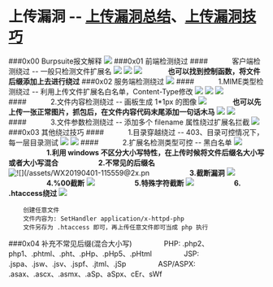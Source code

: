 # 上传漏洞 -- [上传漏洞总结](https://www.andseclab.com/2018/12/01/%E4%B8%8A%E4%BC%A0%E6%BC%8F%E6%B4%9E%E6%94%BB%E5%87%BB%E6%80%BB%E7%BB%93/)、[上传漏洞技巧](https://blog.csdn.net/a15803617402/article/details/83003152)
###0x00 Burpsuite报文解释
![](/assets/165BC275DAF6A223E3B8A8BCAE7406E5.jpg)
###0x01 前端检测绕过
####&nbsp;&nbsp;&nbsp;&nbsp;&nbsp;&nbsp;&nbsp;&nbsp;&nbsp;&nbsp;&nbsp;&nbsp;客户端检测绕过 -- 一般只检测文件扩展名
![](/assets/26CCFF8A03E5D2EDBECC3D73EEDC8E9E.png)
![](/assets/39B17F43ECC2EBBE50BE035F68CC111F.jpg)
![](/assets/EA98209121D004407CB454136B638AC8.png)
&nbsp;&nbsp;&nbsp;&nbsp;&nbsp;&nbsp;&nbsp;&nbsp;&nbsp;&nbsp;&nbsp;&nbsp;**也可以找到控制函数，将文件后缀添加上去进行绕过**
###0x02 服务端检测绕过
![](/assets/CFCAF2D29537149133FA48782BC548AB.png)
####&nbsp;&nbsp;&nbsp;&nbsp;&nbsp;&nbsp;&nbsp;&nbsp;&nbsp;&nbsp;&nbsp;&nbsp;1.MIME类型检测绕过 -- 利用上传文件扩展名白名单，Content-Type修改
![](/assets/EECBADAFDDE510A581B45435073EF64F.png)
![](/assets/D0AFD54E7643628E868252C9AAA34BE0.png)
![](/assets/B99492B429E94D7ADA75FC00C460B902.png)
####&nbsp;&nbsp;&nbsp;&nbsp;&nbsp;&nbsp;&nbsp;&nbsp;&nbsp;&nbsp;&nbsp;&nbsp;2.文件内容检测绕过 -- 画板生成 1*1px 的图像
![](/assets/364D4AAB3C4557E8BE2152DE8A842832.png)
&nbsp;&nbsp;&nbsp;&nbsp;&nbsp;&nbsp;&nbsp;&nbsp;&nbsp;&nbsp;&nbsp;&nbsp;**也可以先上传一张正常图片，抓包后，在文件内容代码末尾添加一句话木马**
![](/assets/WX20190401-112025@2x.png)
![](/assets/B4369CB0B82E4DD61EBACD785FD59CBC.png)
####&nbsp;&nbsp;&nbsp;&nbsp;&nbsp;&nbsp;&nbsp;&nbsp;&nbsp;&nbsp;&nbsp;&nbsp;3.文件参数检测绕过 -- 添加多个 filename 属性绕过扩展名拦截
![](/assets/E61BBEFA96F807CBC994888B2145F8B2.png)
###0x03 其他绕过技巧
####&nbsp;&nbsp;&nbsp;&nbsp;&nbsp;&nbsp;&nbsp;&nbsp;&nbsp;&nbsp;&nbsp;&nbsp;1.目录穿越绕过 -- 403、目录可控情况下，每一层目录测试
![](/assets/347A990B43ED15FA221D46C4CA549D92.png)
![](/assets/D0A43F246125AADC3154BC5A7858DD6C.jpg)
####&nbsp;&nbsp;&nbsp;&nbsp;&nbsp;&nbsp;&nbsp;&nbsp;&nbsp;&nbsp;&nbsp;&nbsp;2.扩展名检测类型可控 -- 黑白名单
![](/assets/WX20190401-133031@2x.png)
&nbsp;&nbsp;&nbsp;&nbsp;&nbsp;&nbsp;&nbsp;&nbsp;&nbsp;&nbsp;&nbsp;&nbsp;&nbsp;&nbsp;&nbsp;&nbsp;&nbsp;&nbsp;&nbsp;**1.利用 windows 不区分大小写特性，在上传时候将文件后缀名大小写或者大小写混合**
&nbsp;&nbsp;&nbsp;&nbsp;&nbsp;&nbsp;&nbsp;&nbsp;&nbsp;&nbsp;&nbsp;&nbsp;&nbsp;&nbsp;&nbsp;&nbsp;&nbsp;&nbsp;&nbsp;**2.不常见的后缀名**
![![](/assets/WX20190401-115559@2x.pn](/assets/WX20190401-115730@2x.png)
&nbsp;&nbsp;&nbsp;&nbsp;&nbsp;&nbsp;&nbsp;&nbsp;&nbsp;&nbsp;&nbsp;&nbsp;&nbsp;&nbsp;&nbsp;&nbsp;&nbsp;&nbsp;&nbsp;**3.截断漏洞**
![](/assets/WX20190401-132149@2x.png)
&nbsp;&nbsp;&nbsp;&nbsp;&nbsp;&nbsp;&nbsp;&nbsp;&nbsp;&nbsp;&nbsp;&nbsp;&nbsp;&nbsp;&nbsp;&nbsp;&nbsp;&nbsp;&nbsp;**4.%00截断**
![](/assets/WX20190401-132640@2x.png)
&nbsp;&nbsp;&nbsp;&nbsp;&nbsp;&nbsp;&nbsp;&nbsp;&nbsp;&nbsp;&nbsp;&nbsp;&nbsp;&nbsp;&nbsp;&nbsp;&nbsp;&nbsp;&nbsp;**5.特殊字符截断**
![](/assets/WX20190401-132803@2x.png)
&nbsp;&nbsp;&nbsp;&nbsp;&nbsp;&nbsp;&nbsp;&nbsp;&nbsp;&nbsp;&nbsp;&nbsp;&nbsp;&nbsp;&nbsp;&nbsp;&nbsp;&nbsp;&nbsp;**6. .htaccess绕过**
![](/assets/WX20190401-165011@2x.png)

```
    创建任意文件
    文件内容为: SetHandler application/x-httpd-php
    文件另存为 .htaccess 即可，再上传任意文件即可当成 php 执行
```


###0x04 补充不常见后缀(混合大小写)
&nbsp;&nbsp;&nbsp;&nbsp;&nbsp;&nbsp;&nbsp;&nbsp;&nbsp;&nbsp;&nbsp;&nbsp;&nbsp;&nbsp;&nbsp;PHP: .php2、php1、.phtml、.pht、.pHp、.pHp5、.pHtml
&nbsp;&nbsp;&nbsp;&nbsp;&nbsp;&nbsp;&nbsp;&nbsp;&nbsp;&nbsp;&nbsp;&nbsp;&nbsp;&nbsp;&nbsp;JSP: .jspa、.jsw、.jsv、.jspf、.jtml、.jSp
&nbsp;&nbsp;&nbsp;&nbsp;&nbsp;&nbsp;&nbsp;&nbsp;&nbsp;&nbsp;&nbsp;&nbsp;&nbsp;&nbsp;&nbsp;ASP/ASPX: .asax、.ascx、.asmx、.aSp、aSpx、cEr、sWf















